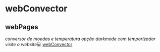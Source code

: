 # webConvector
## webPages 
_conversor de moedas e temperatura_ 
_opção darkmode com temporizador_
_visite o website_:computer:
[webConvector](https://ronaldofagundes.github.io/webConvector/)
